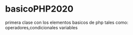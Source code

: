 # basicoPHP2020
primera clase con los elementos basicos de php tales como: operadores,condicionales variables
